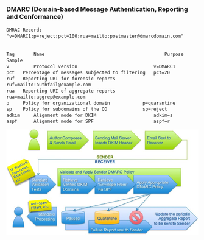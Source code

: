 ### DMARC (Domain-based Message Authentication, Reporting and Conformance)

```
DMRAC Record: "v=DMARC1;p=reject;pct=100;rua=mailto:postmaster@dmarcdomain.com"


Tag       Name	                                          Purpose Sample
v         Protocol version	                          v=DMARC1
pct	  Percentage of messages subjected to filtering	  pct=20
ruf	  Reporting URI for forensic reports	          ruf=mailto:authfail@example.com
rua	  Reporting URI of aggregate reports	          rua=mailto:aggrep@example.com
p 	  Policy for organizational domain	          p=quarantine
sp	  Policy for subdomains of the OD	          sp=reject
adkim	  Alignment mode for DKIM	                  adkim=s
aspf	  Alignment mode for SPF	                  aspf=r
```

![DMRAC flow with SPF and DKIM](DMARC_author-to-recipient_flow.jpg "DMRAC Flow")
